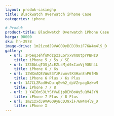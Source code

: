 ```yaml
---
layout: produk-casinghp
title: Blackwatch Overwatch iPhone Case
categories: iphone

# Produk
product-title: Blackwatch Overwatch iPhone Case
harga: 90000
sku: hn-3978
image-drive: 1m21zxdJ9VAGO9yBCDJ9xiF76W4m4l9_D
gallery:
  - url: 1Ppeq3ehfuMdzpzzLGrxxVmQUtprPBHzD
    title: iPhone 5 / 5s / SE
  - url: 1Z30bLqTGSjAcEZLsMjd0xCamVj9GUh4L
    title: iPhone 6 / 6s
  - url: 12WXmAQEVWuE3YzRzwnv9X4Hxn8nP6fM6
    title: iPhone 6 Plus / 6s Plus
  - url: 1A7CLZRadHvDu-qEwh2_dpVZrpagDzkwM
    title: iPhone 7 / 8
  - url: 1_Y4I6mS9LYSfVwDjpBEM8oWy5uQM4JYN
    title: iPhone 7 Plus / 8 Plus
  - url: 1m21zxdJ9VAGO9yBCDJ9xiF76W4m4l9_D
    title: iPhone X
---
```

